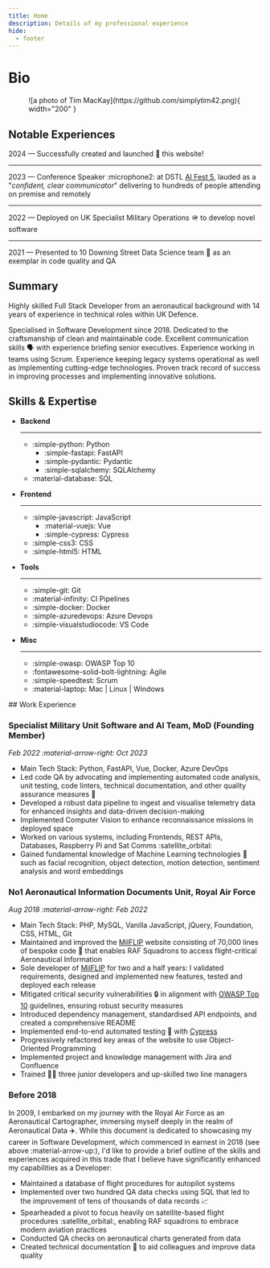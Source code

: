 ```yaml
---
title: Home
description: Details of my professional experience
hide:
  - footer
---
```

# Bio

<figure markdown>
  ![a photo of Tim MacKay](https://github.com/simplytim42.png){ width="200" }
</figure>


## Notable Experiences
2024 — Successfully created and launched :rocket: this website!

---

2023 — Conference Speaker :microphone2: at DSTL [AI Fest 5](https://aifest.online-event.co/registration/ai-fest-2), lauded as a "_confident, clear communicator_" delivering to hundreds of people attending on premise and remotely

---

2022 — Deployed on UK Specialist Military Operations :military_helmet: to develop novel software

---

2021 — Presented to 10 Downing Street Data Science team :speech_balloon: as an exemplar in code quality and QA


## Summary
Highly skilled Full Stack Developer from an aeronautical background with 14 years of experience in technical roles within UK Defence.

Specialised in Software Development since 2018. Dedicated to the craftsmanship of clean and maintainable code. Excellent communication skills :speaking_head: with experience briefing senior executives. Experience working in teams using Scrum. Experience keeping legacy systems operational as well as implementing cutting-edge technologies. Proven track record of success in improving processes and implementing innovative solutions.


## Skills & Expertise
<div class="grid cards" markdown>

- __Backend__

    ---

    - :simple-python:  Python
        - :simple-fastapi:  FastAPI
        - :simple-pydantic: Pydantic
        - :simple-sqlalchemy: SQLAlchemy
    - :material-database: SQL

- __Frontend__

    ---
    
    - :simple-javascript: JavaScript
        - :material-vuejs: Vue
        - :simple-cypress: Cypress
    - :simple-css3: CSS
    - :simple-html5: HTML

- __Tools__

    ---

    - :simple-git: Git
    - :material-infinity: CI Pipelines
    - :simple-docker: Docker
    - :simple-azuredevops: Azure Devops
    - :simple-visualstudiocode: VS Code

- __Misc__

    ---

    - :simple-owasp: OWASP Top 10
    - :fontawesome-solid-bolt-lightning: Agile
    - :simple-speedtest: Scrum
    - :material-laptop: Mac | Linux | Windows

</div>


## Work Experience

### Specialist Military Unit Software and AI Team, MoD (Founding Member)
*Feb 2022 :material-arrow-right: Oct 2023*

- Main Tech Stack: Python, FastAPI, Vue, Docker, Azure DevOps
- Led code QA by advocating and implementing automated code analysis, unit testing, code linters, technical documentation, and other quality assurance measures :rocket:
- Developed a robust data pipeline to ingest and visualise telemetry data for enhanced insights and data-driven decision-making
- Implemented Computer Vision to enhance reconnaissance missions in deployed space
- Worked on various systems, including Frontends, REST APIs, Databases, Raspberry Pi and Sat Comms :satellite_orbital:
- Gained fundamental knowledge of Machine Learning technologies :robot: such as facial recognition, object detection, motion detection, sentiment analysis and word embeddings

### No1 Aeronautical Information Documents Unit, Royal Air Force
*Aug 2018 :material-arrow-right: Feb 2022*

- Main Tech Stack: PHP, MySQL, Vanilla JavaScript, jQuery, Foundation, CSS, HTML, Git
- Maintained and improved the [MilFLIP](https://www.aidu.mod.uk/Milflip/) website consisting of 70,000 lines of bespoke code :exploding_head: that enables RAF Squadrons to access flight-critical Aeronautical Information
- Sole developer of [MilFLIP](https://www.aidu.mod.uk/Milflip/) for two and a half years: I validated requirements, designed and implemented new features, tested and deployed each release
- Mitigated critical security vulnerabilities :lock: in alignment with [OWASP Top 10](https://owasp.org/Top10/) guidelines, ensuring robust security measures
- Introduced dependency management, standardised API endpoints, and created a comprehensive README
- Implemented end-to-end automated testing :test_tube: with [Cypress](https://www.cypress.io)
- Progressively refactored key areas of the website to use Object-Oriented Programming
- Implemented project and knowledge management with Jira and Confluence
- Trained :man_teacher: three junior developers and up-skilled two line managers


### Before 2018

In 2009, I embarked on my journey with the Royal Air Force as an Aeronautical Cartographer, immersing myself deeply in the realm of Aeronautical Data :airplane:. While this document is dedicated to showcasing my career in Software Development, which commenced in earnest in 2018 (see above :material-arrow-up:), I'd like to provide a brief outline of the skills and experiences acquired in this trade that I believe have significantly enhanced my capabilities as a Developer:

- Maintained a database of flight procedures for autopilot systems
- Implemented over two hundred QA data checks using SQL that led to the improvement of tens of thousands of data records :chart_with_upwards_trend:
- Spearheaded a pivot to focus heavily on satellite-based flight procedures :satellite_orbital:, enabling RAF squadrons to embrace modern aviation practices
- Conducted QA checks on aeronautical charts generated from data
- Created technical documentation :bookmark: to aid colleagues and improve data quality
